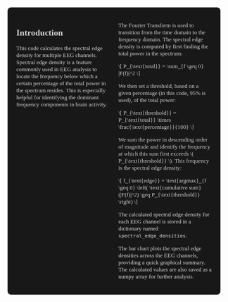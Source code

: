 <div style="font-size: 13px; font-family: 'Times New Roman', Times, serif; background-color: #181818; color: #D0D0D0; padding: 20px; border-radius: 8px; margin: 10px; display: flex; flex-wrap: nowrap; justify-content: space-between;">
    <!-- Column 1 -->
    <div style="flex: 1; margin-right: 10px;">
        <h2>Introduction</h2>
        <p>This code calculates the spectral edge density for multiple EEG channels. Spectral edge density is a feature commonly used in EEG analysis to locate the frequency below which a certain percentage of the total power in the spectrum resides. This is especially helpful for identifying the dominant frequency components in brain activity.</p>
    </div>
    <!-- Column 2 -->
    <div style="flex: 1; margin-left: 10px;">
        <p>The Fourier Transform is used to transition from the time domain to the frequency domain. The spectral edge density is computed by first finding the total power in the spectrum:</p>
        \[
        P_{\text{total}} = \sum_{f \geq 0} |F(f)|^2
        \]
        <p>We then set a threshold, based on a given percentage (in this code, 95% is used), of the total power:</p>
        \[
        P_{\text{threshold}} = P_{\text{total}} \times \frac{\text{percentage}}{100}
        \]
        <p>We sum the power in descending order of magnitude and identify the frequency at which this sum first exceeds \( P_{\text{threshold}} \). This frequency is the spectral edge density:</p>
        \[
        f_{\text{edge}} = \text{argmax}_{f \geq 0} \left( \text{cumulative sum}(|F(f)|^2) \geq P_{\text{threshold}} \right)
        \]
        <p>The calculated spectral edge density for each EEG channel is stored in a dictionary named <code>spectral_edge_densities</code>.</p>
        <p>The bar chart plots the spectral edge densities across the EEG channels, providing a quick graphical summary. The calculated values are also saved as a numpy array for further analysis.</p>
    </div>
</div>